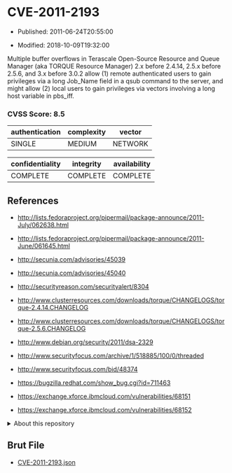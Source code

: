 # CVE-2011-2193

- Published: 2011-06-24T20:55:00

- Modified: 2018-10-09T19:32:00

Multiple buffer overflows in Terascale Open-Source Resource and Queue Manager (aka TORQUE Resource Manager) 2.x before 2.4.14, 2.5.x before 2.5.6, and 3.x before 3.0.2 allow (1) remote authenticated users to gain privileges via a long Job_Name field in a qsub command to the server, and might allow (2) local users to gain privileges via vectors involving a long host variable in pbs_iff.

### CVSS Score: **8.5**

| authentication | complexity | vector |
| --- | --- | --- |
| SINGLE | MEDIUM | NETWORK |

| confidentiality | integrity | availability |
| --- | --- | --- |
| COMPLETE | COMPLETE | COMPLETE |

## References

* http://lists.fedoraproject.org/pipermail/package-announce/2011-July/062638.html

* http://lists.fedoraproject.org/pipermail/package-announce/2011-June/061645.html

* http://secunia.com/advisories/45039

* http://secunia.com/advisories/45040

* http://securityreason.com/securityalert/8304

* http://www.clusterresources.com/downloads/torque/CHANGELOGS/torque-2.4.14.CHANGELOG

* http://www.clusterresources.com/downloads/torque/CHANGELOGS/torque-2.5.6.CHANGELOG

* http://www.debian.org/security/2011/dsa-2329

* http://www.securityfocus.com/archive/1/518885/100/0/threaded

* http://www.securityfocus.com/bid/48374

* https://bugzilla.redhat.com/show_bug.cgi?id=711463

* https://exchange.xforce.ibmcloud.com/vulnerabilities/68151

* https://exchange.xforce.ibmcloud.com/vulnerabilities/68152

<details>
<summary>About this repository</summary> 

  This repository is part of the project [Live Hack CVE](https://github.com/Live-Hack-CVE). Main website can be found [www.live-hack.org](https://www.live-hack.org) 
  
  Made by [Sn0wAlice](https://github.com/Sn0wAlice) for the people that care about security and need to have a feed of the latest CVEs. Hope you enjoy it, don't forget to star the repo and follow me on [Twitter](https://twitter.com/Sn0wAlice) and [Github](https://github.com/Sn0wAlice). And that is my [personnal website](https://www.alice-snow.me/)

  - [Home Page](https://github.com/Live-Hack-CVE)
  - [Framework](https://github.com/Live-Hack-CVE/cve-framework)
  - [CVE database](https://github.com/Live-Hack-CVE/full_database)
  - [Changelog](https://github.com/Live-Hack-CVE/Changelog)
</details>

## Brut File

* [CVE-2011-2193.json](https://raw.githubusercontent.com/Live-Hack-CVE/full_database/main/cves/2011/CVE-2011-2193.json)

